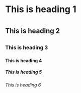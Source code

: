 # This is heading 1 <h1>
## This is heading 2 <h2>
### This is heading 3 <h3>
#### This is heading 4 <h4>
##### This is heading 5 <h5>
###### This is heading 6 <h6>
